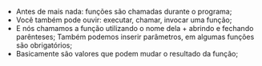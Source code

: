 * Antes de mais nada: funções são chamadas durante o programa;
* Você também pode ouvir: executar, chamar, invocar uma função;
* E nós chamamos a função utilizando o nome dela + abrindo e fechando parênteses; Também podemos inserir parâmetros, em algumas funções são obrigatórios;
* Basicamente são valores que podem mudar o resultado da função;


